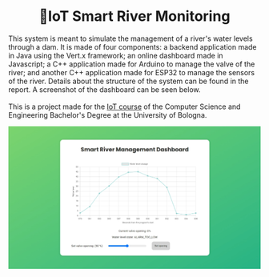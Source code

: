 <h1 align="center">🚰IoT Smart River Monitoring</h1>

<p align="left">
This system is meant to simulate the management of a river's water levels through a dam. It is made of four components: a backend application made in Java using the Vert.x framework; an online dashboard made in Javascript; a C++ application made for Arduino to manage the valve of the river; and another C++ application made for ESP32 to manage the sensors of the river. Details about the structure of the system can be found in the report. A screenshot of the dashboard can be seen below. <br/><br/>This is a project made for the <a href="https://www.unibo.it/en/teaching/course-unit-catalogue/course-unit/2023/400396">IoT course</a> of the Computer Science and Engineering Bachelor's Degree at the University of Bologna.
</p>

<img src="https://github.com/nicolo-mn/IoT-Smart-River-Monitoring/blob/main/attachments/Dashboard.png?raw=true" alt="dashboard screenshot">


